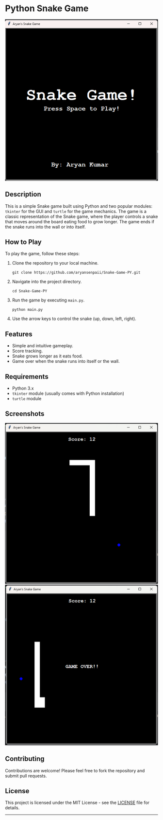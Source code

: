 
# Python Snake Game

![Snake Game Screenshot](screenshots/home.png)

## Description
This is a simple Snake game built using Python and two popular modules: `tkinter` for the GUI and `turtle` for the game mechanics. The game is a classic representation of the Snake game, where the player controls a snake that moves around the board eating food to grow longer. The game ends if the snake runs into the wall or into itself.

## How to Play
To play the game, follow these steps:
1. Clone the repository to your local machine.
   ```
   git clone https://github.com/aryansenpaii/Snake-Game-PY.git
   ```
2. Navigate into the project directory.
   ```
   cd Snake-Game-PY
   ```
3. Run the game by executing `main.py`.
   ```
   python main.py
   ```
4. Use the arrow keys to control the snake (up, down, left, right).

## Features
- Simple and intuitive gameplay.
- Score tracking.
- Snake grows longer as it eats food.
- Game over when the snake runs into itself or the wall.

## Requirements
- Python 3.x
- `tkinter` module (usually comes with Python installation)
- `turtle` module

## Screenshots
![Gameplay Screenshot](screenshots/1.png)
![](screenshots/2.png)

## Contributing
Contributions are welcome! Please feel free to fork the repository and submit pull requests.

## License
This project is licensed under the MIT License - see the [LICENSE](LICENSE) file for details.

---
